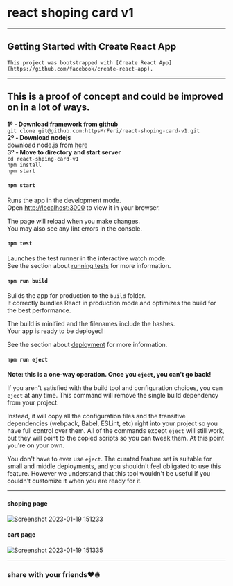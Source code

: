 # react shoping card v1
---
## Getting Started with Create React App
    This project was bootstrapped with [Create React App](https://github.com/facebook/create-react-app).
---
## This is a proof of concept and could be improved on in a lot of ways.
**1º - Download framework from github**<br/>
`git clone git@github.com:httpsMrFeri/react-shoping-card-v1.git`<br/>
**2º - Download nodejs**<br/>
    download node.js from [here](https://nodejs.org/en/download/)<br/>
**3º - Move to directory and start server**<br/>
`cd react-shping-card-v1`<br/>
`npm install`<br/>
`npm start`<br/>
#### `npm start`

Runs the app in the development mode.\
Open [http://localhost:3000](http://localhost:3000) to view it in your browser.

The page will reload when you make changes.\
You may also see any lint errors in the console.

#### `npm test`

Launches the test runner in the interactive watch mode.\
See the section about [running tests](https://facebook.github.io/create-react-app/docs/running-tests) for more information.

#### `npm run build`

Builds the app for production to the `build` folder.\
It correctly bundles React in production mode and optimizes the build for the best performance.

The build is minified and the filenames include the hashes.\
Your app is ready to be deployed!

See the section about [deployment](https://facebook.github.io/create-react-app/docs/deployment) for more information.

#### `npm run eject`

**Note: this is a one-way operation. Once you `eject`, you can't go back!**

If you aren't satisfied with the build tool and configuration choices, you can `eject` at any time. This command will remove the single build dependency from your project.

Instead, it will copy all the configuration files and the transitive dependencies (webpack, Babel, ESLint, etc) right into your project so you have full control over them. All of the commands except `eject` will still work, but they will point to the copied scripts so you can tweak them. At this point you're on your own.

You don't have to ever use `eject`. The curated feature set is suitable for small and middle deployments, and you shouldn't feel obligated to use this feature. However we understand that this tool wouldn't be useful if you couldn't customize it when you are ready for it.

---
#### shoping page
![Screenshot 2023-01-19 151233](https://user-images.githubusercontent.com/109946641/213434128-e48ed0de-c198-47c9-b192-58d75f3a424b.png)
#### cart page
![Screenshot 2023-01-19 151335](https://user-images.githubusercontent.com/109946641/213434136-58693f9a-fe2a-4c85-835e-6232cfc2482f.png)

---
### share with your friends:heart::fire:
